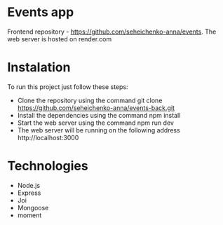 # Events app

Frontend repository - https://github.com/seheichenko-anna/events.
The web server is hosted on render.com

# Instalation

To run this project just follow these steps:

- Clone the repository using the command git clone
  https://github.com/seheichenko-anna/events-back.git
- Install the dependencies using the command npm install
- Start the web server using the command npm run dev
- The web server will be running on the following address http://localhost:3000

# Technologies

- Node.js 
- Express 
- Joi 
- Mongoose
- moment





 
